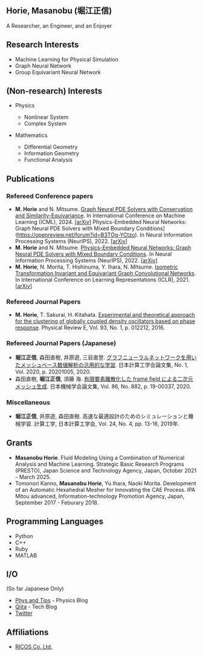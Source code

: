 ## Horie, Masanobu (堀江正信)
A Researcher, an Engineer, and an Enjoyer

## Research Interests
- Machine Learning for Physical Simulation
- Graph Neural Network
- Group Equivariant Neural Network

## (Non-research) Interests
- Physics
  - Nonlinear System
  - Complex System

- Mathematics
  - Differential Geometry
  - Information Geometry
  - Functional Analysis

## Publications

### Refereed Conference papers
* __M. Horie__ and N. Mitsume. [Graph Neural PDE Solvers with Conservation and Similarity-Equivariance](https://openreview.net/forum?id=WajJf47TUi). In International Conference on Machine Learning (ICML), 2024. [[arXiv](https://arxiv.org/abs/2405.16183)]
Physics-Embedded Neural Networks: Graph Neural PDE Solvers with Mixed Boundary Conditions](https://openreview.net/forum?id=B3TOg-YCtzo). In Neural Information Processing Systems (NeurIPS), 2022. [[arXiv](https://arxiv.org/abs/2205.11912)]
* __M. Horie__ and N. Mitsume. [Physics-Embedded Neural Networks: Graph Neural PDE Solvers with Mixed Boundary Conditions](https://openreview.net/forum?id=B3TOg-YCtzo). In Neural Information Processing Systems (NeurIPS), 2022. [[arXiv](https://arxiv.org/abs/2205.11912)]
* __M. Horie__, N. Morita, T. Hishinuma, Y. Ihara, N. Mitsume. [Isometric Transformation Invariant and Equivariant Graph Convolutional Networks](https://openreview.net/forum?id=FX0vR39SJ5q). In International Conference on Learning Representations (ICLR), 2021. [[arXiv](https://arxiv.org/abs/2005.06316)]

### Refereed Journal Papers
* __M. Horie__, T. Sakurai, H. Kitahata. [Experimental and theoretical approach for the clustering of globally coupled density oscillators based on phase response](https://journals.aps.org/pre/abstract/10.1103/PhysRevE.93.012212). Physical Review E, Vol. 93, No. 1, p. 012212, 2016.

### Refereed Journal Papers (Japanese)
* __堀江正信__, 森田直樹, 井原遊, 三目直登. [グラフニューラルネットワークを用いたメッシュベース数値解析の汎用的な学習](https://doi.org/10.11421/jsces.2020.20201005). 日本計算工学会論文集, No. 1, Vol. 2020, p. 20201005, 2020.
* 森田直樹, __堀江正信__, 須藤 海. [有限要素離散化した frame field による二次元メッシュ生成](https://www.jstage.jst.go.jp/article/transjsme/86/882/86_19-00337/_article/-char/ja). 日本機械学会論文集, Vol. 86, No. 882, p. 19-00337, 2020.

### Miscellaneous
* __堀江正信__, 井原遊, 森田直樹. 高速な最適設計のためのシミュレーションと機械学習. 計算工学, 日本計算工学会, Vol. 24, No. 4, pp. 13-16, 2019年.

## Grants
* __Masanobu Horie__. Fluid Modeling Using a Combination of Numerical Analysis and Machine Learning. Strategic Basic Research Programs (PRESTO), Japan Science and Technology Agency, Japan, October 2021 - March 2025.
* Tomonori Kanno, __Masanobu Horie__, Yu Ihara, Naoki Morita. Development of an Automatic Hexahedral Mesher for Innovating the CAE Process. IPA Mitou advanced, Information-technology Promotion Agency, Japan, September 2017 - Feburary 2018.

## Programming Languages
- Python
- C++
- Ruby
- MATLAB

## I/O
(So far Japanese Only)
- [Phys and Tips](http://blog.physips.com/) - Physics Blog
- [Qiita](https://qiita.com/horiem) - Tech Blog
- [Twitter](https://twitter.com/yellowshippo)

## Affiliations
- [RICOS Co. Ltd.](https://www.ricos.co.jp/)
